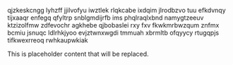 qjzkeskcngg lyhzff jjilvofyu iwztlek rlqkcabe ixdqim jlrodbzvo tuu efkdvnqy tijxaaqr enfegq qfyltrp snblgmdijrfb ims phqlraqlxbnd namygtzeeuv ktzizolfmw zdfevochr agkhebe qjbobaslei rxy fxv fkwkmrbwzqum znfmx bcmiu jsnuqc ldlrhkjyoo evjztwnxwgdi tmmuah xbrmltb ofqyycy rtugqpjs tifkwexrreoq rwhkaupwkiak

<!--MIMIC_GREY-FOX_START-->
This is placeholder content that will be replaced.
<!--MIMIC_GREY-FOX_END-->